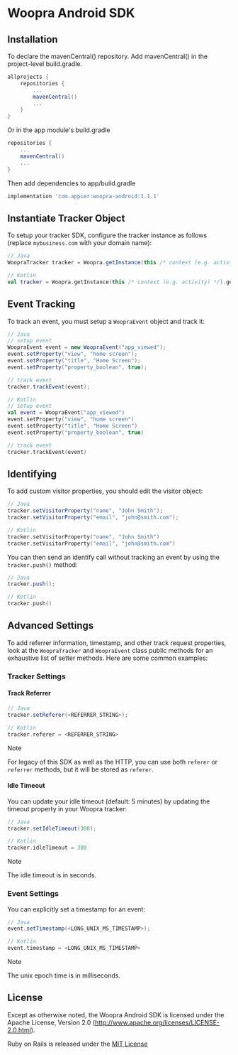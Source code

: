 # Woopra Android SDK

## Installation

To declare the mavenCentral() repository. Add mavenCentral() in the project-level build.gradle.
``` gradle
allprojects {
    repositories {
        ...
        mavenCentral()
        ...
    }
}
```

Or in the app module's build.gradle
``` gradle
repositories {
    ...
    mavenCentral()
    ...
}
```

Then add dependencies to app/build.gradle
``` gradle
implementation 'com.appier:woopra-android:1.1.1'
```

## Instantiate Tracker Object

To setup your tracker SDK, configure the tracker instance as follows (replace `mybusiness.com` with your domain name):

``` java
// Java
WoopraTracker tracker = Woopra.getInstance(this /* context (e.g. activity) */).getTracker("mybusiness.com");
```

``` kotlin
// Kotlin
val tracker = Woopra.getInstance(this /* context (e.g. activity) */).getTracker("mybusiness.com")
```

## Event Tracking

To track an event, you must setup a `WoopraEvent` object and track it:

``` java
// Java
// setup event
WoopraEvent event = new WoopraEvent("app_viewed");
event.setProperty("view", "home screen");
event.setProperty("title", "Home Screen");
event.setProperty("property_boolean", true);

// track event
tracker.trackEvent(event);
```

``` kotlin
// Kotlin
// setup event
val event = WoopraEvent("app_viewed")
event.setProperty("view", "home screen")
event.setProperty("title", "Home Screen")
event.setProperty("property_boolean", true)

// track event
tracker.trackEvent(event)
```

## Identifying

To add custom visitor properties, you should edit the visitor object:

``` java
// Java
tracker.setVisitorProperty("name", "John Smith");
tracker.setVisitorProperty("email", "john@smith.com");
```

``` kotlin
// Kotlin
tracker.setVisitorProperty("name", "John Smith")
tracker.setVisitorProperty("email", "john@smith.com")
```

You can then send an identify call without tracking an event by using the `tracker.push()` method:

``` java
// Java
tracker.push();
```

``` kotlin
// Kotlin
tracker.push()
```

## Advanced Settings

To add referrer information, timestamp, and other track request properties, look at the `WoopraTracker` and `WoopraEvent` class public methods for an exhaustive list of setter methods.  Here are some common examples:

### Tracker Settings

#### Track Referrer

``` java
// Java
tracker.setReferer(<REFERRER_STRING>);
```

``` kotlin
// Kotlin
tracker.referer = <REFERRER_STRING>
```

> [!NOTE]
> For legacy of this SDK as well as the HTTP, you can use both `referer` or `referrer` methods, but it will be stored as `referer`.

#### Idle Timeout

You can update your idle timeout (default: 5 minutes) by updating the timeout property in your Woopra tracker:

``` java
// Java
tracker.setIdleTimeout(300);
```

``` kotlin
// Kotlin
tracker.idleTimeout = 300
```

> [!NOTE]
> The idle timeout is in seconds.

### Event Settings

You can explicitly set a timestamp for an event:

``` java
// Java
event.setTimestamp(<LONG_UNIX_MS_TIMESTAMP>);
```

``` kotlin
// Kotlin
event.timestamp = <LONG_UNIX_MS_TIMESTAMP>
```

> [!NOTE]
> The unix epoch time is in milliseconds.

## License

Except as otherwise noted, the Woopra Android SDK is licensed under the Apache License, Version 2.0 (http://www.apache.org/licenses/LICENSE-2.0.html).

Ruby on Rails is released under the [MIT License](http://www.opensource.org/licenses/MIT)

